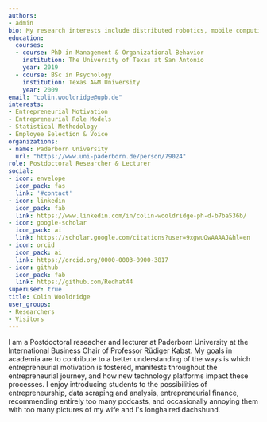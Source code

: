 ```yaml
---
authors:
- admin
bio: My research interests include distributed robotics, mobile computing and programmable matter.
education:
  courses:
  - course: PhD in Management & Organizational Behavior
    institution: The University of Texas at San Antonio
    year: 2019
  - course: BSc in Psychology
    institution: Texas A&M University
    year: 2009
email: "colin.wooldridge@upb.de"
interests:
- Entrepreneurial Motivation
- Entrepreneurial Role Models
- Statistical Methodology
- Employee Selection & Voice
organizations:
- name: Paderborn University
  url: "https://www.uni-paderborn.de/person/79024"
role: Postdoctoral Researcher & Lecturer
social:
- icon: envelope
  icon_pack: fas
  link: '#contact'
- icon: linkedin
  icon_pack: fab
  link: https://www.linkedin.com/in/colin-wooldridge-ph-d-b7ba536b/
- icon: google-scholar
  icon_pack: ai
  link: https://scholar.google.com/citations?user=9xgwuQwAAAAJ&hl=en
- icon: orcid
  icon_pack: ai
  link: https://orcid.org/0000-0003-0900-3817
- icon: github
  icon_pack: fab
  link: https://github.com/Redhat44
superuser: true
title: Colin Wooldridge
user_groups:
- Researchers
- Visitors
---
```


I am a Postdoctoral reseacher and lecturer at Paderborn University at the International Business Chair of Professor Rüdiger Kabst. My goals in academia are to contribute to a better understanding of the ways is which entrepreneurial motivation is fostered, manifests throughout the entrepreneurial journey, and how new technology platforms impact these processes. I enjoy introducing students to the possibilities of entrepreneurship, data scraping and analysis, entrepreneurial finance, recommending entirely too many podcasts, and occasionally annoying them with too many pictures of my wife and I's longhaired dachshund. 

